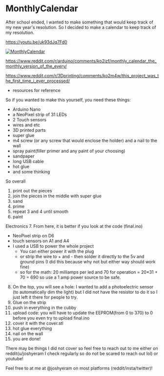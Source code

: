 # MonthlyCalendar

After school ended, I wanted to make something that would keep track of my new year's resolution. So I decided to make a calendar to keep track of my resolution.

https://youtu.be/uk93dJq7Fd0

[![MonthlyCalendar](https://img.youtube.com/vi/uk93dJq7Fd0/0.jpg)](https://www.youtube.com/watch?v=uk93dJq7Fd0)

https://www.reddit.com/r/arduino/comments/ko2izf/monthly_calendar_the_monthly_version_of_the_every/

https://www.reddit.com/r/3Dprinting/comments/ko2m4w/this_project_was_the_first_time_i_ever_processed/
- resources for reference

So if you wanted to make this yourself, you need these things:
- Arduino Nano
- a NeoPixel strip of 31 LEDs
- 2 Touch sensors
- wires and etc
- 3D printed parts
- super glue
- m4 screw (or any screw that would enclose the holder) and a nail to the wall
- spray paint(filler primer and any paint of your choosing)
- sandpaper
- long USB cable
- hot glue
- and some thinking

So overall
1. print out the pieces
2. join the pieces in the middle with super glue 
3. sand
4. prime
5. repeat 3 and 4 until smooth
6. paint

Electronics
7. From here, it is better if you look at the code (final.ino)
- NeoPixel strip on D6
- touch sensors on A1 and A4
- I used a USB to power the whole project
    - You can either power it with the plug
    - or strip the wire to + and - then solder it directly to the 5v and ground pins (I did this because why not but either way should work fine)
    - so for the math: 20 milliamps per led and 70 for operation = 20*31 + 70 = 690 so use a 1 amp power source to be safe.
8. On the top, you will see a hole: I wanted to add a photoelectric sensor (to automatically dim the light) but I did not have the resistor to do it so I just left it there for people to try.
9. Glue on the strip
10. push in everything in the cubby
11. upload code: you will have to update the EEPROM(from 0 to 370) to 0 before you even try to upload final.ino
12. cover it with the cover.stl
13. hot glue everything
14. nail on the wall
15. you are done!

There may be things I did not cover so feel free to reach out to me either on reddit(u/joshyeram I check regularly so do not be scared to reach out lol) or youtube!

Feel free to at me at @joshyeram on most platforms (reddit/insta/twitter)! 
